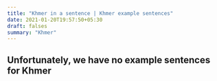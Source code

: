 ```yaml
---
title: "Khmer in a sentence | Khmer example sentences"
date: 2021-01-20T19:57:50+05:30
draft: falses
summary: "Khmer"
---
```

## Unfortunately, we have no example sentences for Khmer                 
